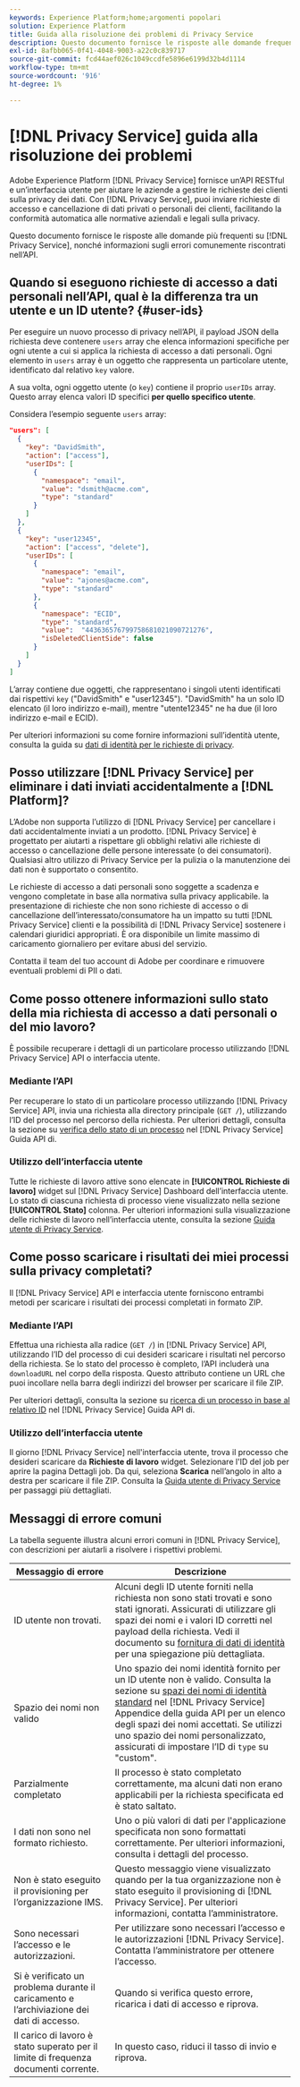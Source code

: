 ```yaml
---
keywords: Experience Platform;home;argomenti popolari
solution: Experience Platform
title: Guida alla risoluzione dei problemi di Privacy Service
description: Questo documento fornisce le risposte alle domande frequenti su Privacy Service, nonché informazioni sugli errori più comuni riscontrati nell’API.
exl-id: 8afbb065-0f41-4048-9003-a22c0c839717
source-git-commit: fcd44aef026c1049ccdfe5896e6199d32b4d1114
workflow-type: tm+mt
source-wordcount: '916'
ht-degree: 1%

---
```


# [!DNL Privacy Service] guida alla risoluzione dei problemi

Adobe Experience Platform [!DNL Privacy Service] fornisce un’API RESTful e un’interfaccia utente per aiutare le aziende a gestire le richieste dei clienti sulla privacy dei dati. Con [!DNL Privacy Service], puoi inviare richieste di accesso e cancellazione di dati privati o personali dei clienti, facilitando la conformità automatica alle normative aziendali e legali sulla privacy.

Questo documento fornisce le risposte alle domande più frequenti su [!DNL Privacy Service], nonché informazioni sugli errori comunemente riscontrati nell’API.

## Quando si eseguono richieste di accesso a dati personali nell’API, qual è la differenza tra un utente e un ID utente? {#user-ids}

Per eseguire un nuovo processo di privacy nell’API, il payload JSON della richiesta deve contenere `users` array che elenca informazioni specifiche per ogni utente a cui si applica la richiesta di accesso a dati personali. Ogni elemento in `users` array è un oggetto che rappresenta un particolare utente, identificato dal relativo `key` valore.

A sua volta, ogni oggetto utente (o `key`) contiene il proprio `userIDs` array. Questo array elenca valori ID specifici **per quello specifico utente**.

Considera l’esempio seguente `users` array:

```json
"users": [
  {
    "key": "DavidSmith",
    "action": ["access"],
    "userIDs": [
      {
        "namespace": "email",
        "value": "dsmith@acme.com",
        "type": "standard"
      }
    ]
  },
  {
    "key": "user12345",
    "action": ["access", "delete"],
    "userIDs": [
      {
        "namespace": "email",
        "value": "ajones@acme.com",
        "type": "standard"
      },
      {
        "namespace": "ECID",
        "type": "standard",
        "value":  "443636576799758681021090721276",
        "isDeletedClientSide": false
      }
    ]
  }
]
```

L’array contiene due oggetti, che rappresentano i singoli utenti identificati dai rispettivi `key` (&quot;DavidSmith&quot; e &quot;user12345&quot;). &quot;DavidSmith&quot; ha un solo ID elencato (il loro indirizzo e-mail), mentre &quot;utente12345&quot; ne ha due (il loro indirizzo e-mail e ECID).

Per ulteriori informazioni su come fornire informazioni sull’identità utente, consulta la guida su [dati di identità per le richieste di privacy](identity-data.md).


## Posso utilizzare [!DNL Privacy Service] per eliminare i dati inviati accidentalmente a [!DNL Platform]?

L’Adobe non supporta l’utilizzo di [!DNL Privacy Service] per cancellare i dati accidentalmente inviati a un prodotto. [!DNL Privacy Service] è progettato per aiutarti a rispettare gli obblighi relativi alle richieste di accesso o cancellazione delle persone interessate (o dei consumatori). Qualsiasi altro utilizzo di Privacy Service per la pulizia o la manutenzione dei dati non è supportato o consentito.

Le richieste di accesso a dati personali sono soggette a scadenza e vengono completate in base alla normativa sulla privacy applicabile. la presentazione di richieste che non sono richieste di accesso o di cancellazione dell’interessato/consumatore ha un impatto su tutti [!DNL Privacy Service] clienti e la possibilità di [!DNL Privacy Service] sostenere i calendari giuridici appropriati. È ora disponibile un limite massimo di caricamento giornaliero per evitare abusi del servizio.

Contatta il team del tuo account di Adobe per coordinare e rimuovere eventuali problemi di PII o dati.

## Come posso ottenere informazioni sullo stato della mia richiesta di accesso a dati personali o del mio lavoro?

È possibile recuperare i dettagli di un particolare processo utilizzando [!DNL Privacy Service] API o interfaccia utente.

### Mediante l’API

Per recuperare lo stato di un particolare processo utilizzando [!DNL Privacy Service] API, invia una richiesta alla directory principale (`GET /`), utilizzando l’ID del processo nel percorso della richiesta. Per ulteriori dettagli, consulta la sezione su [verifica dello stato di un processo](api/privacy-jobs.md#check-the-status-of-a-job) nel [!DNL Privacy Service] Guida API di.

### Utilizzo dell’interfaccia utente

Tutte le richieste di lavoro attive sono elencate in **[!UICONTROL Richieste di lavoro]** widget sul [!DNL Privacy Service] Dashboard dell’interfaccia utente. Lo stato di ciascuna richiesta di processo viene visualizzato nella sezione **[!UICONTROL Stato]** colonna. Per ulteriori informazioni sulla visualizzazione delle richieste di lavoro nell’interfaccia utente, consulta la sezione [Guida utente di Privacy Service](ui/user-guide.md).

## Come posso scaricare i risultati dei miei processi sulla privacy completati?

Il [!DNL Privacy Service] API e interfaccia utente forniscono entrambi metodi per scaricare i risultati dei processi completati in formato ZIP.

### Mediante l’API

Effettua una richiesta alla radice (`GET /`) in [!DNL Privacy Service] API, utilizzando l’ID del processo di cui desideri scaricare i risultati nel percorso della richiesta. Se lo stato del processo è completo, l’API includerà una `downloadURL` nel corpo della risposta. Questo attributo contiene un URL che puoi incollare nella barra degli indirizzi del browser per scaricare il file ZIP.

Per ulteriori dettagli, consulta la sezione su [ricerca di un processo in base al relativo ID](api/privacy-jobs.md#check-the-status-of-a-job) nel [!DNL Privacy Service] Guida API di.

### Utilizzo dell’interfaccia utente

Il giorno [!DNL Privacy Service] nell&#39;interfaccia utente, trova il processo che desideri scaricare da **Richieste di lavoro** widget. Selezionare l&#39;ID del job per aprire la pagina Dettagli job. Da qui, seleziona **Scarica** nell’angolo in alto a destra per scaricare il file ZIP. Consulta la [Guida utente di Privacy Service](ui/user-guide.md) per passaggi più dettagliati.

## Messaggi di errore comuni

La tabella seguente illustra alcuni errori comuni in [!DNL Privacy Service], con descrizioni per aiutarli a risolvere i rispettivi problemi.

| Messaggio di errore | Descrizione |
| --- | --- |
| ID utente non trovati. | Alcuni degli ID utente forniti nella richiesta non sono stati trovati e sono stati ignorati. Assicurati di utilizzare gli spazi dei nomi e i valori ID corretti nel payload della richiesta. Vedi il documento su [fornitura di dati di identità](./identity-data.md) per una spiegazione più dettagliata. |
| Spazio dei nomi non valido | Uno spazio dei nomi identità fornito per un ID utente non è valido. Consulta la sezione su [spazi dei nomi di identità standard](./api/appendix.md#standard-namespaces) nel [!DNL Privacy Service] Appendice della guida API per un elenco degli spazi dei nomi accettati. Se utilizzi uno spazio dei nomi personalizzato, assicurati di impostare l’ID di `type` su &quot;custom&quot;. |
| Parzialmente completato | Il processo è stato completato correttamente, ma alcuni dati non erano applicabili per la richiesta specificata ed è stato saltato. |
| I dati non sono nel formato richiesto. | Uno o più valori di dati per l&#39;applicazione specificata non sono formattati correttamente. Per ulteriori informazioni, consulta i dettagli del processo. |
| Non è stato eseguito il provisioning per l’organizzazione IMS. | Questo messaggio viene visualizzato quando per la tua organizzazione non è stato eseguito il provisioning di [!DNL Privacy Service]. Per ulteriori informazioni, contatta l’amministratore. |
| Sono necessari l’accesso e le autorizzazioni. | Per utilizzare sono necessari l’accesso e le autorizzazioni [!DNL Privacy Service]. Contatta l’amministratore per ottenere l’accesso. |
| Si è verificato un problema durante il caricamento e l’archiviazione dei dati di accesso. | Quando si verifica questo errore, ricarica i dati di accesso e riprova. |
| Il carico di lavoro è stato superato per il limite di frequenza documenti corrente. | In questo caso, riduci il tasso di invio e riprova. |
